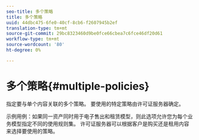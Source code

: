 ```yaml
---
seo-title: 多个策略
title: 多个策略
uuid: 44dbc475-6fe0-40cf-8cb6-f2607945b2ef
translation-type: tm+mt
source-git-commit: 29bc8323460d9be0fce66cbea7c6fce46df20d61
workflow-type: tm+mt
source-wordcount: '80'
ht-degree: 0%

---
```



# 多个策略{#multiple-policies}

指定要与单个内容关联的多个策略。 要使用的特定策略由许可证服务器确定。

示例用例：如果同一资产同时用于电子售出和租赁模型，则此选项允许您为每个业务模型指定不同的使用规则集。 许可证服务器可以根据客户是购买还是租用内容来选择要使用的策略。
